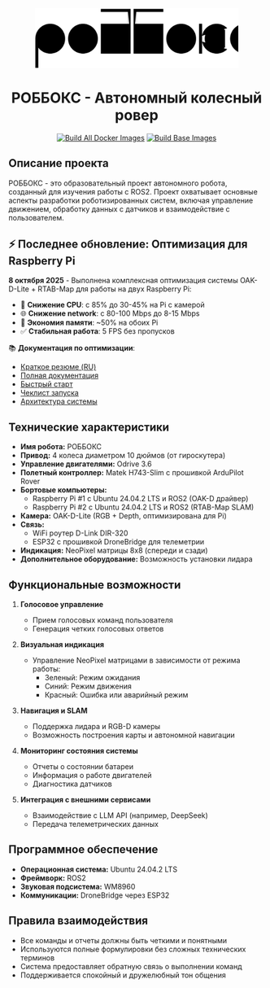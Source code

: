 <div align="center">
  <img src="assets/logo.svg" alt="РОББОКС Logo" width="400"/>
  
  # РОББОКС - Автономный колесный ровер

  [![Build All Docker Images](https://github.com/krikz/rob_box_project/actions/workflows/build-all.yml/badge.svg)](https://github.com/krikz/rob_box_project/actions/workflows/build-all.yml)
  [![Build Base Images](https://github.com/krikz/rob_box_project/actions/workflows/build-base-images.yml/badge.svg)](https://github.com/krikz/rob_box_project/actions/workflows/build-base-images.yml)
</div>

## Описание проекта
РОББОКС - это образовательный проект автономного робота, созданный для изучения работы с ROS2. Проект охватывает основные аспекты разработки роботизированных систем, включая управление движением, обработку данных с датчиков и взаимодействие с пользователем.

## ⚡ Последнее обновление: Оптимизация для Raspberry Pi

**8 октября 2025** - Выполнена комплексная оптимизация системы OAK-D-Lite + RTAB-Map для работы на двух Raspberry Pi:

- 🚀 **Снижение CPU**: с 85% до 30-45% на Pi с камерой
- 🌐 **Снижение network**: с 80-100 Mbps до 8-15 Mbps  
- 💾 **Экономия памяти**: ~50% на обоих Pi
- ✅ **Стабильная работа**: 5 FPS без пропусков

📚 **Документация по оптимизации**:
- [Краткое резюме (RU)](docker/README_RU.md)
- [Полная документация](docker/OPTIMIZATION_README.md)
- [Быстрый старт](docker/QUICK_START_RU.md)
- [Чеклист запуска](docker/CHECKLIST.md)
- [Архитектура системы](docker/ARCHITECTURE.md)

## Технические характеристики
- **Имя робота:** РОББОКС
- **Привод:** 4 колеса диаметром 10 дюймов (от гироскутера)
- **Управление двигателями:** Odrive 3.6
- **Полетный контроллер:** Matek H743-Slim с прошивкой ArduPilot Rover
- **Бортовые компьютеры:** 
  - Raspberry Pi #1 с Ubuntu 24.04.2 LTS и ROS2 (OAK-D драйвер)
  - Raspberry Pi #2 с Ubuntu 24.04.2 LTS и ROS2 (RTAB-Map SLAM)
- **Камера:** OAK-D-Lite (RGB + Depth, оптимизирована для Pi)
- **Связь:** 
  - WiFi роутер D-Link DIR-320
  - ESP32 с прошивкой DroneBridge для телеметрии
- **Индикация:** NeoPixel матрицы 8x8 (спереди и сзади)
- **Дополнительное оборудование:** Возможность установки лидара

## Функциональные возможности
1. **Голосовое управление**
   - Прием голосовых команд пользователя
   - Генерация четких голосовых ответов

2. **Визуальная индикация**
   - Управление NeoPixel матрицами в зависимости от режима работы:
     - Зеленый: Режим ожидания
     - Синий: Режим движения
     - Красный: Ошибка или аварийный режим

3. **Навигация и SLAM**
   - Поддержка лидара и RGB-D камеры
   - Возможность построения карты и автономной навигации

4. **Мониторинг состояния системы**
   - Отчеты о состоянии батареи
   - Информация о работе двигателей
   - Диагностика датчиков

5. **Интеграция с внешними сервисами**
   - Взаимодействие с LLM API (например, DeepSeek)
   - Передача телеметрических данных

## Программное обеспечение
- **Операционная система:** Ubuntu 24.04.2 LTS
- **Фреймворк:** ROS2
- **Звуковая подсистема:** WM8960
- **Коммуникации:** DroneBridge через ESP32

## Правила взаимодействия
- Все команды и отчеты должны быть четкими и понятными
- Используются полные формулировки без сложных технических терминов
- Система предоставляет обратную связь о выполнении команд
- Поддерживается спокойный и дружелюбный тон общения

